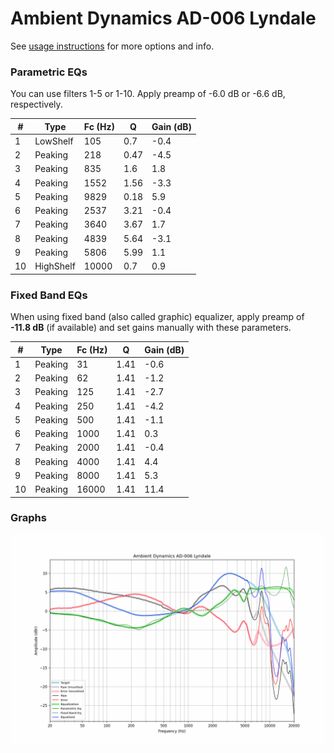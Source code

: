 # Ambient Dynamics AD-006 Lyndale
See [usage instructions](https://github.com/jaakkopasanen/AutoEq#usage) for more options and info.

### Parametric EQs
You can use filters 1-5 or 1-10. Apply preamp of -6.0 dB or -6.6 dB, respectively.

|   # | Type      |   Fc (Hz) |    Q |   Gain (dB) |
|-----|-----------|-----------|------|-------------|
|   1 | LowShelf  |       105 | 0.7  |        -0.4 |
|   2 | Peaking   |       218 | 0.47 |        -4.5 |
|   3 | Peaking   |       835 | 1.6  |         1.8 |
|   4 | Peaking   |      1552 | 1.56 |        -3.3 |
|   5 | Peaking   |      9829 | 0.18 |         5.9 |
|   6 | Peaking   |      2537 | 3.21 |        -0.4 |
|   7 | Peaking   |      3640 | 3.67 |         1.7 |
|   8 | Peaking   |      4839 | 5.64 |        -3.1 |
|   9 | Peaking   |      5806 | 5.99 |         1.1 |
|  10 | HighShelf |     10000 | 0.7  |         0.9 |

### Fixed Band EQs
When using fixed band (also called graphic) equalizer, apply preamp of **-11.8 dB** (if available) and set gains manually with these parameters.

|   # | Type    |   Fc (Hz) |    Q |   Gain (dB) |
|-----|---------|-----------|------|-------------|
|   1 | Peaking |        31 | 1.41 |        -0.6 |
|   2 | Peaking |        62 | 1.41 |        -1.2 |
|   3 | Peaking |       125 | 1.41 |        -2.7 |
|   4 | Peaking |       250 | 1.41 |        -4.2 |
|   5 | Peaking |       500 | 1.41 |        -1.1 |
|   6 | Peaking |      1000 | 1.41 |         0.3 |
|   7 | Peaking |      2000 | 1.41 |        -0.4 |
|   8 | Peaking |      4000 | 1.41 |         4.4 |
|   9 | Peaking |      8000 | 1.41 |         5.3 |
|  10 | Peaking |     16000 | 1.41 |        11.4 |

### Graphs
![](./Ambient%20Dynamics%20AD-006%20Lyndale.png)
